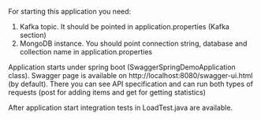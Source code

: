 For starting this application you need:

1. Kafka topic. It should be pointed in application.properties (Kafka section)
2. MongoDB instance. You should point connection string, database and collection name in application.properties

Application starts under spring boot (SwaggerSpringDemoApplication class). Swagger page is available
on http://localhost:8080/swagger-ui.html (by default). There you can see API specification and can run both types of
requests (post for adding items and get for getting statistics)

After application start integration tests in LoadTest.java are available.

